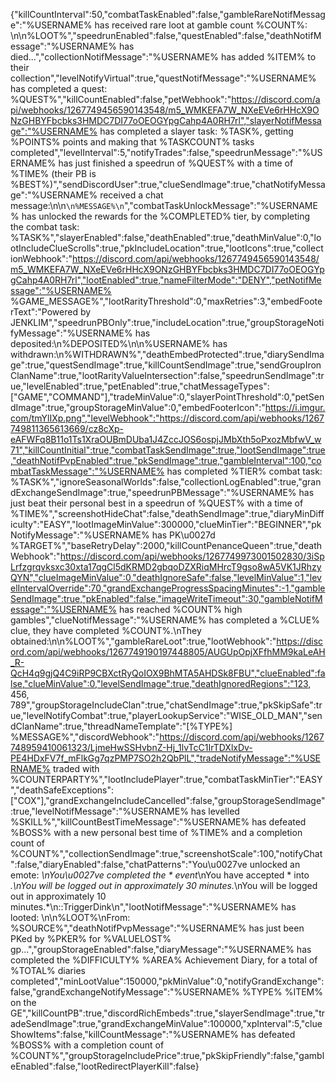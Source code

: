 {"killCountInterval":50,"combatTaskEnabled":false,"gambleRareNotifMessage":"%USERNAME% has received rare loot at gamble count %COUNT%: \n\n%LOOT%","speedrunEnabled":false,"questEnabled":false,"deathNotifMessage":"%USERNAME% has died...","collectionNotifMessage":"%USERNAME% has added %ITEM% to their collection","levelNotifyVirtual":true,"questNotifMessage":"%USERNAME% has completed a quest: %QUEST%","killCountEnabled":false,"petWebhook":"https://discord.com/api/webhooks/1267749456590143548/m5_WMKEFA7W_NXeEVe6rHHcX9ONzGHBYFbcbks3HMDC7DI77oOEOGYpgCahp4A0RH7rl","slayerNotifMessage":"%USERNAME% has completed a slayer task: %TASK%, getting %POINTS% points and making that %TASKCOUNT% tasks completed","levelInterval":5,"notifyTrades":false,"speedrunMessage":"%USERNAME% has just finished a speedrun of %QUEST% with a time of %TIME% (their PB is %BEST%)","sendDiscordUser":true,"clueSendImage":true,"chatNotifyMessage":"%USERNAME% received a chat message:\n\n```\n%MESSAGE%\n```","combatTaskUnlockMessage":"%USERNAME% has unlocked the rewards for the %COMPLETED% tier, by completing the combat task: %TASK%","slayerEnabled":false,"deathEnabled":true,"deathMinValue":0,"lootIncludeClueScrolls":true,"pkIncludeLocation":true,"lootIcons":true,"collectionWebhook":"https://discord.com/api/webhooks/1267749456590143548/m5_WMKEFA7W_NXeEVe6rHHcX9ONzGHBYFbcbks3HMDC7DI77oOEOGYpgCahp4A0RH7rl","lootEnabled":true,"nameFilterMode":"DENY","petNotifMessage":"%USERNAME% %GAME_MESSAGE%","lootRarityThreshold":0,"maxRetries":3,"embedFooterText":"Powered by JENKLIM","speedrunPBOnly":true,"includeLocation":true,"groupStorageNotifyMessage":"%USERNAME% has deposited:\n%DEPOSITED%\n\n%USERNAME% has withdrawn:\n%WITHDRAWN%","deathEmbedProtected":true,"diarySendImage":true,"questSendImage":true,"killCountSendImage":true,"sendGroupIronClanName":true,"lootRarityValueIntersection":false,"speedrunSendImage":true,"levelEnabled":true,"petEnabled":true,"chatMessageTypes":["GAME","COMMAND"],"tradeMinValue":0,"slayerPointThreshold":0,"petSendImage":true,"groupStorageMinValue":0,"embedFooterIcon":"https://i.imgur.com/tmYlIXp.png","levelWebhook":"https://discord.com/api/webhooks/1267749811365613669/cz8cXp-eAFWFq8B11o1Ts1XraOUBmDUba1J4ZccJOS6ospjJMbXth5oPxozMbfwV_w71","killCountInitial":true,"combatTaskSendImage":true,"lootSendImage":true,"deathNotifPvpEnabled":true,"pkSendImage":true,"gambleInterval":100,"combatTaskMessage":"%USERNAME% has completed %TIER% combat task: %TASK%","ignoreSeasonalWorlds":false,"collectionLogEnabled":true,"grandExchangeSendImage":true,"speedrunPBMessage":"%USERNAME% has just beat their personal best in a speedrun of %QUEST% with a time of %TIME%","screenshotHideChat":false,"deathSendImage":true,"diaryMinDifficulty":"EASY","lootImageMinValue":300000,"clueMinTier":"BEGINNER","pkNotifyMessage":"%USERNAME% has PK\u0027d %TARGET%","baseRetryDelay":2000,"killCountPenanceQueen":true,"deathWebhook":"https://discord.com/api/webhooks/1267749973001502830/3iSpLrfzgrqvksxc30xta17qgCl5dKRMD2gbqoDZXRiqMHrcT9gso8wA5VK1JRhzyQYN","clueImageMinValue":0,"deathIgnoreSafe":false,"levelMinValue":1,"levelIntervalOverride":70,"grandExchangeProgressSpacingMinutes":-1,"gambleSendImage":true,"pkEnabled":false,"imageWriteTimeout":30,"gambleNotifMessage":"%USERNAME% has reached %COUNT% high gambles","clueNotifMessage":"%USERNAME% has completed a %CLUE% clue, they have completed %COUNT%.\nThey obtained:\n\n%LOOT%","gambleRareLoot":true,"lootWebhook":"https://discord.com/api/webhooks/1267749190197448805/AUGUpOpjXFfhMM9kaLeAH_R-QcH4q9gjQ4C9iRP9CBXctRyQoIOX9BhMTA5AHDSk8FBU","clueEnabled":false,"clueMinValue":0,"levelSendImage":true,"deathIgnoredRegions":"123, 456, 789","groupStorageIncludeClan":true,"chatSendImage":true,"pkSkipSafe":true,"levelNotifyCombat":true,"playerLookupService":"WISE_OLD_MAN","sendClanName":true,"threadNameTemplate":"[%TYPE%] %MESSAGE%","discordWebhook":"https://discord.com/api/webhooks/1267748959410061323/LjmeHwSSHvbnZ-Hj_1lvTcC1IrTDXlxDv-PE4HDxFV7f_mFlkGg7qzPMP7SO2h2QbPlL","tradeNotifyMessage":"%USERNAME% traded with %COUNTERPARTY%","lootIncludePlayer":true,"combatTaskMinTier":"EASY","deathSafeExceptions":["COX"],"grandExchangeIncludeCancelled":false,"groupStorageSendImage":true,"levelNotifMessage":"%USERNAME% has levelled %SKILL%","killCountBestTimeMessage":"%USERNAME% has defeated %BOSS% with a new personal best time of %TIME% and a completion count of %COUNT%","collectionSendImage":true,"screenshotScale":100,"notifyChat":false,"diaryEnabled":false,"chatPatterns":"You\u0027ve unlocked an emote: *\nYou\u0027ve completed the * event*\nYou have accepted * into *.\nYou will be logged out in approximately 30 minutes.*\nYou will be logged out in approximately 10 minutes.*\n::TriggerDink\n","lootNotifMessage":"%USERNAME% has looted: \n\n%LOOT%\nFrom: %SOURCE%","deathNotifPvpMessage":"%USERNAME% has just been PKed by %PKER% for %VALUELOST% gp...","groupStorageEnabled":false,"diaryMessage":"%USERNAME% has completed the %DIFFICULTY% %AREA% Achievement Diary, for a total of %TOTAL% diaries completed","minLootValue":150000,"pkMinValue":0,"notifyGrandExchange":false,"grandExchangeNotifyMessage":"%USERNAME% %TYPE% %ITEM% on the GE","killCountPB":true,"discordRichEmbeds":true,"slayerSendImage":true,"tradeSendImage":true,"grandExchangeMinValue":100000,"xpInterval":5,"clueShowItems":false,"killCountMessage":"%USERNAME% has defeated %BOSS% with a completion count of %COUNT%","groupStorageIncludePrice":true,"pkSkipFriendly":false,"gambleEnabled":false,"lootRedirectPlayerKill":false}

